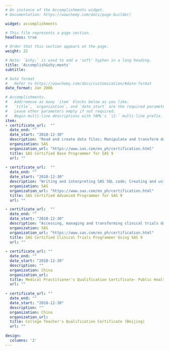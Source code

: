 ```yaml
---
# An instance of the Accomplishments widget.
# Documentation: https://wowchemy.com/docs/page-builder/

widget: accomplishments

# This file represents a page section.
headless: true

# Order that this section appears on the page.
weight: 22

# Note: `&shy;` is used to add a 'soft' hyphen in a long heading.
title: 'Accomplish&shy;ments'
subtitle:

# Date format
#   Refer to https://wowchemy.com/docs/customization/#date-format
date_format: Jan 2006

# Accomplishments.
#   Add/remove as many `item` blocks below as you like.
#   `title`, `organization`, and `date_start` are the required parameters.
#   Leave other parameters empty if not required.
#   Begin multi-line descriptions with YAML's `|2-` multi-line prefix.
item:
- certificate_url:  ""
  date_end: ""
  date_start: "2018-12-30"
  description: "Read and create data files; Manipulate and transform data; Combine SAS data sets; Create basic detail and summary reports"
  organization: SAS
  organization_url: "https://www.sas.com/en_ph/certification.html"
  title: SAS Certified Base Programmer for SAS 9
  url: ""
  
- certificate_url:  ""
  date_end: ""
  date_start: "2018-12-30"
  description: "Writing and interpreting SAS SQL code; Creating and using the SAS MACRO facility"
  organization: SAS
  organization_url: "https://www.sas.com/en_ph/certification.html"
  title: SAS Certified Advanced Programmer for SAS 9
  url: ""

- certificate_url:  ""
  date_end: ""
  date_start: "2018-12-30"
  description: "Accessing, managing and transforming clinical trials data; Statistical procedures and macro       programming; Reporting clinical trials results; Validating clinical trial data reporting"
  organization: SAS
  organization_url: "https://www.sas.com/en_ph/certification.html"
  title: SAS Certified Clinical Trials Programmer Using SAS 9
  url: ""
  
- certificate_url: ""
  date_end: ""
  date_start: "2018-12-30"
  description: ""
  organization: China
  organization_url: 
  title: Medical Practitioner's Qualification Certificate- Public Health
  url: ""
  
- certificate_url: ""
  date_end: ""
  date_start: "2018-12-30"
  description: ""
  organization: China
  organization_url: 
  title: College Teacher's Qualification Certificate (Beijing)
  url: ""
  
design:
  columns: '2' 
---
```

